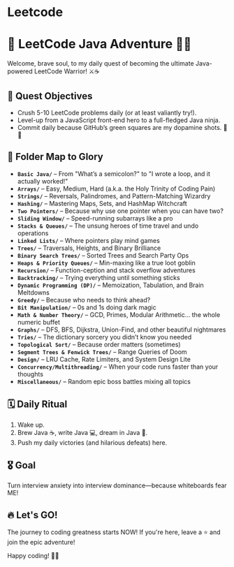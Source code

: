 # Leetcode
# 🚀 LeetCode Java Adventure 🐱‍💻

Welcome, brave soul, to my daily quest of becoming the ultimate Java-powered LeetCode Warrior! ⚔️☕️

## 🎯 Quest Objectives

- Crush 5-10 LeetCode problems daily (or at least valiantly try!).
- Level-up from a JavaScript front-end hero to a full-fledged Java ninja.
- Commit daily because GitHub’s green squares are my dopamine shots. 🌿💉

## 📂 Folder Map to Glory

- **`Basic Java/`** – From "What’s a semicolon?" to "I wrote a loop, and it actually worked!"
- **`Arrays/`** – Easy, Medium, Hard (a.k.a. the Holy Trinity of Coding Pain)
- **`Strings/`** – Reversals, Palindromes, and Pattern-Matching Wizardry
- **`Hashing/`** – Mastering Maps, Sets, and HashMap Witchcraft
- **`Two Pointers/`** – Because why use one pointer when you can have two?
- **`Sliding Window/`** – Speed-running subarrays like a pro
- **`Stacks & Queues/`** – The unsung heroes of time travel and undo operations
- **`Linked Lists/`** – Where pointers play mind games
- **`Trees/`** – Traversals, Heights, and Binary Brilliance
- **`Binary Search Trees/`** – Sorted Trees and Search Party Ops
- **`Heaps & Priority Queues/`** – Min-maxing like a true loot goblin
- **`Recursion/`** – Function-ception and stack overflow adventures
- **`Backtracking/`** – Trying everything until something sticks
- **`Dynamic Programming (DP)/`** – Memoization, Tabulation, and Brain Meltdowns
- **`Greedy/`** – Because who needs to think ahead?
- **`Bit Manipulation/`** – 0s and 1s doing dark magic
- **`Math & Number Theory/`** – GCD, Primes, Modular Arithmetic... the whole numeric buffet
- **`Graphs/`** – DFS, BFS, Dijkstra, Union-Find, and other beautiful nightmares
- **`Tries/`** – The dictionary sorcery you didn’t know you needed
- **`Topological Sort/`** – Because order matters (sometimes)
- **`Segment Trees & Fenwick Trees/`** – Range Queries of Doom
- **`Design/`** – LRU Cache, Rate Limiters, and System Design Lite
- **`Concurrency/Multithreading/`** – When your code runs faster than your thoughts
- **`Miscellaneous/`** – Random epic boss battles mixing all topics

## 🗓️ Daily Ritual
1. Wake up.  
2. Brew Java ☕️, write Java 💻, dream in Java 🌙.  
3. Push my daily victories (and hilarious defeats) here.

## 🎖️ Goal
Turn interview anxiety into interview dominance—because whiteboards fear ME!

## 🔥 Let's GO!
The journey to coding greatness starts NOW! If you're here, leave a ⭐️ and join the epic adventure!

Happy coding! 🚀✨



